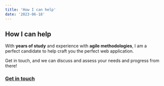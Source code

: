 ```yaml
---
title: 'How I can help'
date: '2023-06-18'
---
```

## How I can help
With **years of study** and experience with **agile methodologies**, I am a perfect candidate to help craft you the perfect web application.

Get in touch, and we can discuss and assess your needs and progress from there!

### [Get in touch](/contact)